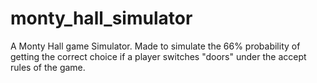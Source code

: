 # monty_hall_simulator
A Monty Hall game Simulator. Made to simulate the 66% probability of getting the correct choice if a player switches "doors" under the accept rules of the game.
